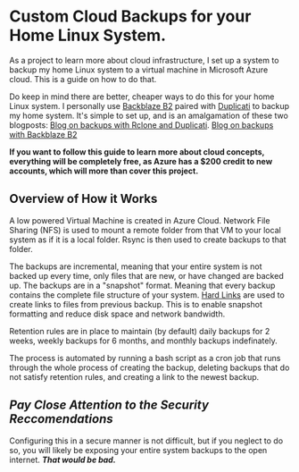 # Custom Cloud Backups for your Home Linux System.
As a project to learn more about cloud infrastructure, I set up a system to backup my home Linux system to a virtual machine in Microsoft Azure cloud.
This is a guide on how to do that.

Do keep in mind there are better, cheaper ways to do this for your home Linux system. I personally use [Backblaze B2](https://www.backblaze.com/cloud-storage) paired with [Duplicati](https://www.duplicati.com/) to backup my home system. It's simple to set up, and is an amalgamation of these two blogposts: [Blog on backups with Rclone and Duplicati](https://blogs.cornell.edu/classeit/2021/03/19/home-cloud-backup-for-linux/). [Blog on backups with Backblaze B2](https://medium.com/@mormesher/building-your-own-linux-cloud-backup-system-75750f47d550)

**If you want to follow this guide to learn more about cloud concepts, everything will be completely free, as Azure has a $200 credit to new accounts, which will more than cover this project.**

## Overview of How it Works
A low powered Virtual Machine is created in Azure Cloud. Network File Sharing (NFS) is used to mount a remote folder from that VM to your local system as if it is a local folder. Rsync is then used to create backups to that folder.

The backups are incremental, meaning that your entire system is not backed up every time, only files that are new, or have changed are backed up.
The backups are in a "snapshot" format. Meaning that every backup contains the complete file structure of your system.
[Hard Links](https://www.redhat.com/sysadmin/linking-linux-explained) are used to create links to files from previous backup. This is to enable snapshot formatting and reduce disk space and network bandwidth.

Retention rules are in place to maintain (by default) daily backups for 2 weeks, weekly backups for 6 months, and monthly backups indefinately.

The process is automated by running a bash script as a cron job that runs through the whole process of creating the backup, deleting backups that do not satisfy retention rules, and creating a link to the newest backup.

## *Pay Close Attention to the Security Reccomendations*
Configuring this in a secure manner is not difficult, but if you neglect to do so, you will likely be exposing your entire system backups to the open internet. 
***That would be bad.***

